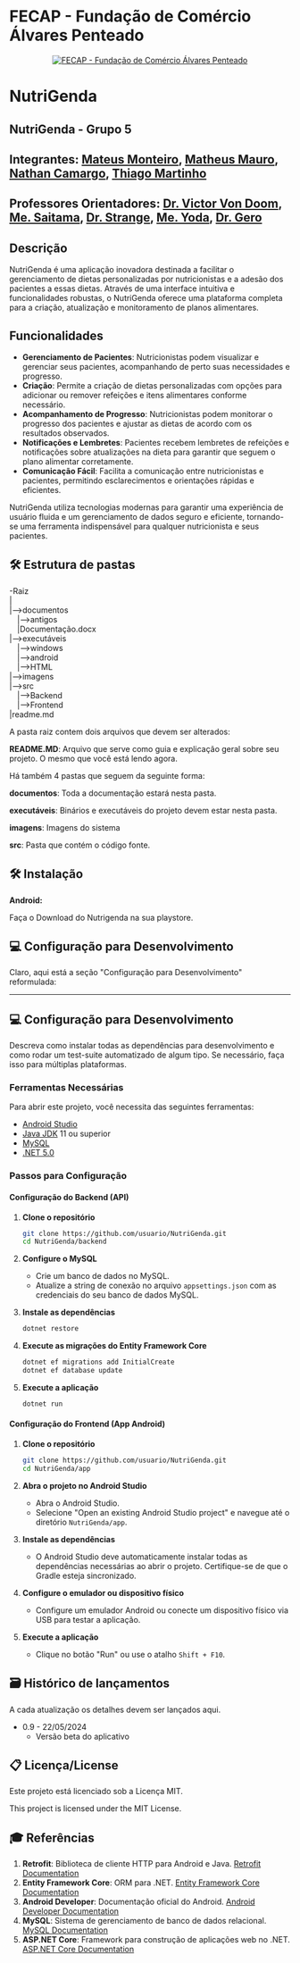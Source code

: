 # FECAP - Fundação de Comércio Álvares Penteado

<p align="center">
<a href= "https://www.fecap.br/"><img src="https://encrypted-tbn0.gstatic.com/images?q=tbn:ANd9GcRhZPrRa89Kma0ZZogxm0pi-tCn_TLKeHGVxywp-LXAFGR3B1DPouAJYHgKZGV0XTEf4AE&usqp=CAU" alt="FECAP - Fundação de Comércio Álvares Penteado" border="0"></a>
</p>

# NutriGenda

## NutriGenda - Grupo 5

## Integrantes: <a href="https://www.linkedin.com/in/mateusmonteiroaugusto/">Mateus Monteiro</a>, <a href="https://www.linkedin.com/in/matheus-andrade-mauro-372697253/">Matheus Mauro</a>, <a href="https://www.linkedin.com/in/nathan-camargo-2aaa84212/">Nathan Camargo</a>, <a href="https://www.linkedin.com/in/thiago-martinho-079120278/">Thiago Martinho</a>

## Professores Orientadores: <a href="https://www.linkedin.com/in/victorbarq/">Dr. Victor Von Doom</a>, <a href="https://www.linkedin.com/in/victorbarq/">Me. Saitama</a>, <a href="https://www.linkedin.com/in/victorbarq/">Dr. Strange</a>, <a href="https://www.linkedin.com/in/victorbarq/">Me. Yoda</a>, <a href="https://www.linkedin.com/in/victorbarq/">Dr. Gero</a>

## Descrição

NutriGenda é uma aplicação inovadora destinada a facilitar o gerenciamento de dietas personalizadas por nutricionistas e a adesão dos pacientes a essas dietas. Através de uma interface intuitiva e funcionalidades robustas, o NutriGenda oferece uma plataforma completa para a criação, atualização e monitoramento de planos alimentares.

## Funcionalidades

- **Gerenciamento de Pacientes**: Nutricionistas podem visualizar e gerenciar seus pacientes, acompanhando de perto suas necessidades e progresso.
- **Criação**: Permite a criação de dietas personalizadas com opções para adicionar ou remover refeições e itens alimentares conforme necessário.
- **Acompanhamento de Progresso**: Nutricionistas podem monitorar o progresso dos pacientes e ajustar as dietas de acordo com os resultados observados.
- **Notificações e Lembretes**: Pacientes recebem lembretes de refeições e notificações sobre atualizações na dieta para garantir que seguem o plano alimentar corretamente.
- **Comunicação Fácil**: Facilita a comunicação entre nutricionistas e pacientes, permitindo esclarecimentos e orientações rápidas e eficientes.

NutriGenda utiliza tecnologias modernas para garantir uma experiência de usuário fluida e um gerenciamento de dados seguro e eficiente, tornando-se uma ferramenta indispensável para qualquer nutricionista e seus pacientes.


## 🛠 Estrutura de pastas

-Raiz<br>
|<br>
|-->documentos<br>
  &emsp;|-->antigos<br>
  &emsp;|Documentação.docx<br>
|-->executáveis<br>
  &emsp;|-->windows<br>
  &emsp;|-->android<br>
  &emsp;|-->HTML<br>
|-->imagens<br>
|-->src<br>
  &emsp;|-->Backend<br>
  &emsp;|-->Frontend<br>
|readme.md<br>

A pasta raiz contem dois arquivos que devem ser alterados:

<b>README.MD</b>: Arquivo que serve como guia e explicação geral sobre seu projeto. O mesmo que você está lendo agora.

Há também 4 pastas que seguem da seguinte forma:

<b>documentos</b>: Toda a documentação estará nesta pasta.

<b>executáveis</b>: Binários e executáveis do projeto devem estar nesta pasta.

<b>imagens</b>: Imagens do sistema

<b>src</b>: Pasta que contém o código fonte.

## 🛠 Instalação

<b>Android:</b>

Faça o Download do Nutrigenda na sua playstore.

## 💻 Configuração para Desenvolvimento

Claro, aqui está a seção "Configuração para Desenvolvimento" reformulada:

---

## 💻 Configuração para Desenvolvimento

Descreva como instalar todas as dependências para desenvolvimento e como rodar um test-suite automatizado de algum tipo. Se necessário, faça isso para múltiplas plataformas.

### Ferramentas Necessárias

Para abrir este projeto, você necessita das seguintes ferramentas:

- [Android Studio](https://developer.android.com/studio)
- [Java JDK](https://www.oracle.com/java/technologies/javase-jdk11-downloads.html) 11 ou superior
- [MySQL](https://www.mysql.com/downloads/)
- [.NET 5.0](https://dotnet.microsoft.com/download/dotnet/5.0)

### Passos para Configuração

#### Configuração do Backend (API)

1. **Clone o repositório**
   ```bash
   git clone https://github.com/usuario/NutriGenda.git
   cd NutriGenda/backend
   ```

2. **Configure o MySQL**
   - Crie um banco de dados no MySQL.
   - Atualize a string de conexão no arquivo `appsettings.json` com as credenciais do seu banco de dados MySQL.

3. **Instale as dependências**
   ```bash
   dotnet restore
   ```

4. **Execute as migrações do Entity Framework Core**
   ```bash
   dotnet ef migrations add InitialCreate
   dotnet ef database update
   ```

5. **Execute a aplicação**
   ```bash
   dotnet run
   ```

#### Configuração do Frontend (App Android)

1. **Clone o repositório**
   ```bash
   git clone https://github.com/usuario/NutriGenda.git
   cd NutriGenda/app
   ```

2. **Abra o projeto no Android Studio**
   - Abra o Android Studio.
   - Selecione "Open an existing Android Studio project" e navegue até o diretório `NutriGenda/app`.

3. **Instale as dependências**
   - O Android Studio deve automaticamente instalar todas as dependências necessárias ao abrir o projeto. Certifique-se de que o Gradle esteja sincronizado.

4. **Configure o emulador ou dispositivo físico**
   - Configure um emulador Android ou conecte um dispositivo físico via USB para testar a aplicação.

5. **Execute a aplicação**
   - Clique no botão "Run" ou use o atalho `Shift + F10`.

## 🗃 Histórico de lançamentos

A cada atualização os detalhes devem ser lançados aqui.

* 0.9 - 22/05/2024
    * Versão beta do aplicativo

## 📋 Licença/License

Este projeto está licenciado sob a Licença MIT. 

This project is licensed under the MIT License.

## 🎓 Referências

1. **Retrofit**: Biblioteca de cliente HTTP para Android e Java. [Retrofit Documentation](https://square.github.io/retrofit/)
2. **Entity Framework Core**: ORM para .NET. [Entity Framework Core Documentation](https://docs.microsoft.com/ef/core/)
3. **Android Developer**: Documentação oficial do Android. [Android Developer Documentation](https://developer.android.com/docs)
4. **MySQL**: Sistema de gerenciamento de banco de dados relacional. [MySQL Documentation](https://dev.mysql.com/doc/)
5. **ASP.NET Core**: Framework para construção de aplicações web no .NET. [ASP.NET Core Documentation](https://docs.microsoft.com/aspnet/core/)

